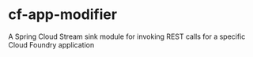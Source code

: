 # cf-app-modifier
A Spring Cloud Stream sink module for invoking REST calls for a specific Cloud Foundry application

